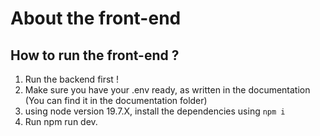 # About the front-end

## How to run the front-end ?

1. Run the backend first !
2. Make sure you have your .env ready, as written in the documentation (You can find it in the documentation folder)
3. using node version 19.7.X, install the dependencies using `npm i`
4. Run npm run dev.


